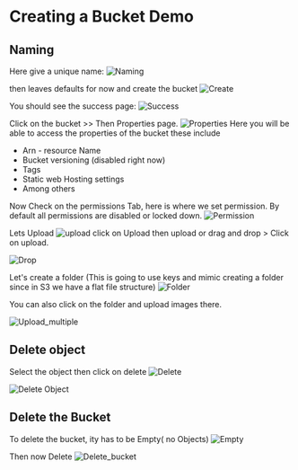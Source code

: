 # Creating a Bucket Demo
## Naming
Here give a unique name:
![Naming](image_9.png)

then leaves defaults for now and create the bucket
![Create](image_8.png)

You should see the success page:
![Success](image_10.png)

Click on the bucket >> Then Properties page.
![Properties](image_11.png)
Here you will be able to access the properties of the bucket these include
- Arn - resource Name
- Bucket versioning (disabled right now)
- Tags
- Static web Hosting settings
- Among others

Now Check on the permissions Tab, here is where we set permission. By default
all permissions are disabled or locked down.
![Permission](image_12.png)

Lets Upload
![upload](image_13.png)
click on Upload then upload or drag and drop > Click on upload.

![Drop](image_14.png)

Let's create a folder (This is going to use keys and mimic creating a folder since in
S3 we have a flat file structure)
![Folder](image_15.png)

You can also click on the folder and upload images there.

![Upload_multiple](image_16.png)

## Delete object
Select the object then click on delete
![Delete](image_17.png)

![Delete Object](image_18.png)

## Delete the Bucket
To delete the bucket, ity has to be Empty( no Objects)
![Empty](image_19.png)

Then now Delete
![Delete_bucket](image_20.png)